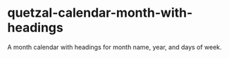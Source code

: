 quetzal-calendar-month-with-headings
====================================

A month calendar with headings for month name, year, and days of week.
